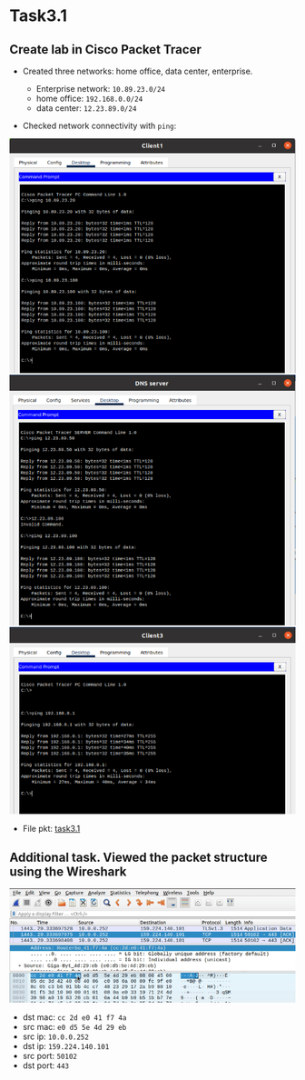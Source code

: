 # Task3.1

## Create lab in Cisco Packet Tracer

- Created three networks: home office, data center, enterprise.
  - Enterprise network: `10.89.23.0/24`
  - home office: `192.168.0.0/24`
  - data center: `12.23.89.0/24`

- Checked network connectivity with `ping`:

![ping1](assets/ping1.png)
![ping2](assets/ping2.png)
![ping3](assets/ping3.png)

- File pkt: [task3.1](task3.1.pkt)

## Additional task. Viewed the packet structure using the Wireshark

![wireshark](assets/wireshark.gif)

- dst mac: `cc 2d e0 41 f7 4a`
- src mac: `e0 d5 5e 4d 29 eb`
- src ip: `10.0.0.252`
- dst ip: `159.224.140.101`
- src port: `50102`
- dst port: `443`
